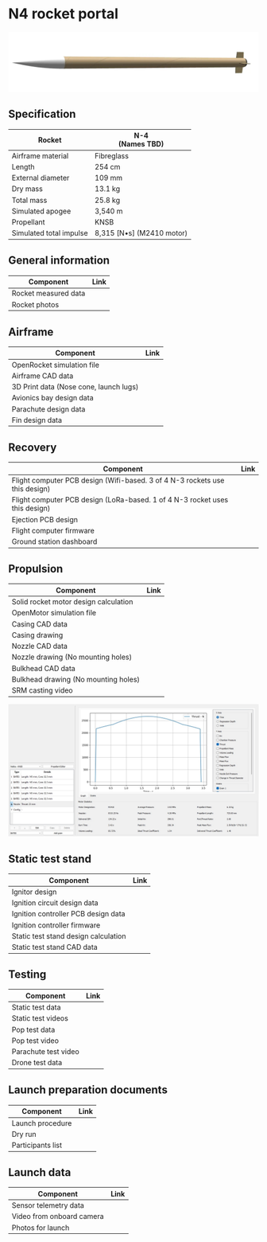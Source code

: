 # N4 rocket portal

![](image/n4-or.webp)

## Specification

| Rocket | N-4  <br>(Names TBD) |
| --- | --- |
| Airframe material | Fibreglass |
| Length | 254 cm |
| External diameter | 109 mm |
| Dry mass | 13.1 kg |
| Total mass | 25.8 kg |
| Simulated apogee | 3,540 m |
| Propellant | KNSB |
| Simulated total impulse | 8,315 \[N•s\] (M2410 motor) |

## General information

| Component         | Link  | 
|---|---|
| Rocket measured data | |
| Rocket photos | |

## Airframe
| Component         | Link  | 
|---|---|
| OpenRocket simulation file |   |
| Airframe CAD data   |   |
| 3D Print data (Nose cone, launch lugs)| |
| Avionics bay design data | |
| Parachute design data | |
| Fin design data | |

## Recovery
| Component         | Link  | 
|---|---|
| Flight computer PCB design (Wifi-based. 3 of 4 N-3 rockets use this design) | []() |
| Flight computer PCB design (LoRa-based. 1 of 4 N-3 rocket uses this design) | []() |
| Ejection PCB design | []() |
| Flight computer firmware |   |  
| Ground station dashboard |  | 


## Propulsion

| Component         | Link  | 
|---|---|
| Solid rocket motor design calculation  |   |
| OpenMotor simulation file |  |  
| Casing CAD data  |  |  
| Casing drawing  | |
| Nozzle CAD data  |  |  
| Nozzle drawing (No mounting holes)  |   |  
| Bulkhead CAD data |   |  
| Bulkhead drawing (No mounting holes) | |
| SRM casting video| | 

![](image/n4_motor.jpeg)

## Static test stand
| Component         | Link  | 
|---|---|
| Ignitor design | |
| Ignition circuit design data | | 
| Ignition controller PCB design data | |
| Ignition controller firmware | | 
| Static test stand design calculation |  |
| Static test stand CAD data | |


## Testing
| Component         | Link  | 
|---|---|
| Static test data| |
| Static test videos | | 
| Pop test data| |
| Pop test video| |
| Parachute test video| |
| Drone test data |  |


## Launch preparation documents
| Component         | Link  | 
|---|---|
| Launch procedure | |
| Dry run | |
| Participants list || 


## Launch data
| Component         | Link  | 
|---|---|
| Sensor telemetry data | |
| Video from onboard camera  | |
| Photos for launch | |


